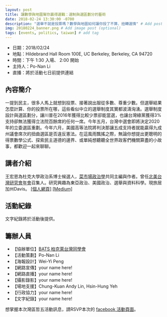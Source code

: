 ```yaml
---
layout: post
title: 讓數學與地圖幫你贏得選戰：選制與選區劃分的藝術
date: 2018-02-24 13:30:00 -0700
description: "選舉不就是投票嗎？數學與地圖如何讓你投了不算、扭轉選情" # Add post description (optional)
img: 20180224_banner.png # Add image post (optional)
tags: [events, politics, taiwan] # add tag
---
```



- 日期：2018/02/24
- 地點：Hildebrand Hall Room 100E, UC Berkeley, Berkeley, CA 94720
- 時間：下午 1:30 入場、 2:00 開始
- 主持人：Po-Nan Li
- 直播：將於活動七日前提供連結

## 內容簡介

一提到民主，很多人馬上就想到投票、接著說出服從多數、尊重少數。但選舉結果怎麼計算、你的投票所在哪，這些看似中立的選舉制度其實都波濤洶湧。選舉制度設計與選區劃分，讓川普在2016年獲得比較少票卻能當選，也讓台灣綠黨獲得3%支持卻無法獲得立法院百餘席的任何一席。今年五月，台灣中選會即將決定2020年的立委選區重劃。今年六月，美國高等法院將判決那讓五成支持者就能贏得九成州議會席次的扭曲選區是否違反憲法。在這風雨飄搖之際，無論你想提出更聰明的得票數學公式、探索民主道德的邊界、或單純想聽聽全世界政客們機關算盡的小故事，都歡迎一起來聊聊。

## 講者介紹

王宏恩為杜克大學政治系博士候選人，[菜市場政治學](http://whogovernstw.org/)共同主編與作者。曾任[北美台灣研究會年會](https://www.na-tsa.org/)召集人。研究興趣為東亞政治、美國政治、選舉與資料科學。現旅居加州Davis。 [[個人網頁]](https://sites.duke.edu/austinwang/) [[Medium]](https://medium.com/@austinwang_23988)

## 活動紀錄

文字紀錄將於活動後提供。

## 籌辦人員

- 【協辦單位】[BATS 柏克萊台灣同學會](https://ucbats.wordpress.com/)
- 【活動策劃】Po-Nan Li
- 【海報設計】Wei-Yi Peng
- 【網路宣傳】your name here!
- 【網路直播】your name here!
- 【攝影錄影】your name here!
- 【場地支援】Chung-Kuan Andy Lin, Hsin-Hung Yeh
- 【行政協力】your name here!
- 【文字紀錄】your name here!

想掌握本次灣區哲五活動訊息，請RSVP本次的 [facebook 活動頁面](https://www.facebook.com/events/150336405685104/)。
